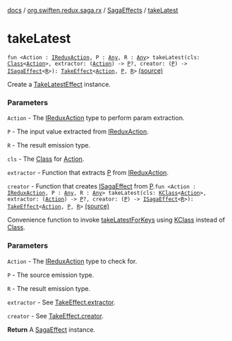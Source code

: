 [docs](../../index.md) / [org.swiften.redux.saga.rx](../index.md) / [SagaEffects](index.md) / [takeLatest](./take-latest.md)

# takeLatest

`fun <Action : `[`IReduxAction`](../../org.swiften.redux.core/-i-redux-action.md)`, P : `[`Any`](https://kotlinlang.org/api/latest/jvm/stdlib/kotlin/-any/index.html)`, R : `[`Any`](https://kotlinlang.org/api/latest/jvm/stdlib/kotlin/-any/index.html)`> takeLatest(cls: `[`Class`](http://docs.oracle.com/javase/6/docs/api/java/lang/Class.html)`<`[`Action`](take-latest.md#Action)`>, extractor: (`[`Action`](take-latest.md#Action)`) -> `[`P`](take-latest.md#P)`?, creator: (`[`P`](take-latest.md#P)`) -> `[`ISagaEffect`](../../org.swiften.redux.saga.common/-i-saga-effect.md)`<`[`R`](take-latest.md#R)`>): `[`TakeEffect`](../../org.swiften.redux.saga.common/-take-effect/index.md)`<`[`Action`](take-latest.md#Action)`, `[`P`](take-latest.md#P)`, `[`R`](take-latest.md#R)`>` [(source)](https://github.com/protoman92/KotlinRedux/tree/master/common/common-rx-saga/src/main/kotlin/org/swiften/redux/saga/rx/SagaEffects.kt#L218)

Create a [TakeLatestEffect](../-take-latest-effect/index.md) instance.

### Parameters

`Action` - The [IReduxAction](../../org.swiften.redux.core/-i-redux-action.md) type to perform param extraction.

`P` - The input value extracted from [IReduxAction](../../org.swiften.redux.core/-i-redux-action.md).

`R` - The result emission type.

`cls` - The [Class](http://docs.oracle.com/javase/6/docs/api/java/lang/Class.html) for [Action](take-latest.md#Action).

`extractor` - Function that extracts [P](take-latest.md#P) from [IReduxAction](../../org.swiften.redux.core/-i-redux-action.md).

`creator` - Function that creates [ISagaEffect](../../org.swiften.redux.saga.common/-i-saga-effect.md) from [P](take-latest.md#P).`fun <Action : `[`IReduxAction`](../../org.swiften.redux.core/-i-redux-action.md)`, P : `[`Any`](https://kotlinlang.org/api/latest/jvm/stdlib/kotlin/-any/index.html)`, R : `[`Any`](https://kotlinlang.org/api/latest/jvm/stdlib/kotlin/-any/index.html)`> takeLatest(cls: `[`KClass`](https://kotlinlang.org/api/latest/jvm/stdlib/kotlin.reflect/-k-class/index.html)`<`[`Action`](take-latest.md#Action)`>, extractor: (`[`Action`](take-latest.md#Action)`) -> `[`P`](take-latest.md#P)`?, creator: (`[`P`](take-latest.md#P)`) -> `[`ISagaEffect`](../../org.swiften.redux.saga.common/-i-saga-effect.md)`<`[`R`](take-latest.md#R)`>): `[`TakeEffect`](../../org.swiften.redux.saga.common/-take-effect/index.md)`<`[`Action`](take-latest.md#Action)`, `[`P`](take-latest.md#P)`, `[`R`](take-latest.md#R)`>` [(source)](https://github.com/protoman92/KotlinRedux/tree/master/common/common-rx-saga/src/main/kotlin/org/swiften/redux/saga/rx/SagaEffects.kt#L236)

Convenience function to invoke [takeLatestForKeys](take-latest-for-keys.md) using [KClass](https://kotlinlang.org/api/latest/jvm/stdlib/kotlin.reflect/-k-class/index.html) instead of [Class](http://docs.oracle.com/javase/6/docs/api/java/lang/Class.html).

### Parameters

`Action` - The [IReduxAction](../../org.swiften.redux.core/-i-redux-action.md) type to check for.

`P` - The source emission type.

`R` - The result emission type.

`extractor` - See [TakeEffect.extractor](../../org.swiften.redux.saga.common/-take-effect/extractor.md).

`creator` - See [TakeEffect.creator](../../org.swiften.redux.saga.common/-take-effect/creator.md).

**Return**
A [SagaEffect](../../org.swiften.redux.saga.common/-saga-effect/index.md) instance.

